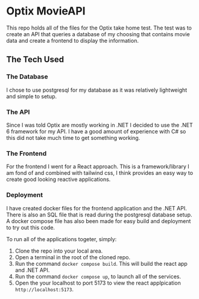 # Optix MovieAPI
This repo holds all of the files for the Optix take home test.
The test was to create an API that queries a database of my choosing that contains movie data and create a frontend to display the information.

## The Tech Used
### The Database
I chose to use postgresql for my database as it was relatively lightweight and simple to setup.

### The API
Since I was told Optix are mostly working in .NET I decided to use the .NET 6 framework for my API. I have a good amount of experience with C# so this did not take much time to get something working.

### The Frontend
For the frontend I went for a React approach. This is a framework/library I am fond of and combined with tailwind css, I think provides an easy way to create good looking reactive applications.

### Deployment
I have created docker files for the frontend application and the .NET API. There is also an SQL file that is read during the postgresql database setup.
A docker compose file has also been made for easy build and deployment to try out this code.

To run all of the applications togeter, simply:
1. Clone the repo into your local area.
2. Open a terminal in the root of the cloned repo.
3. Run the command `docker compose build`. This will build the react app and .NET API.
4. Run the command `docker compose up`, to launch all of the services.
5. Open the your localhost to port 5173 to view the react applpication `http://localhost:5173`.
